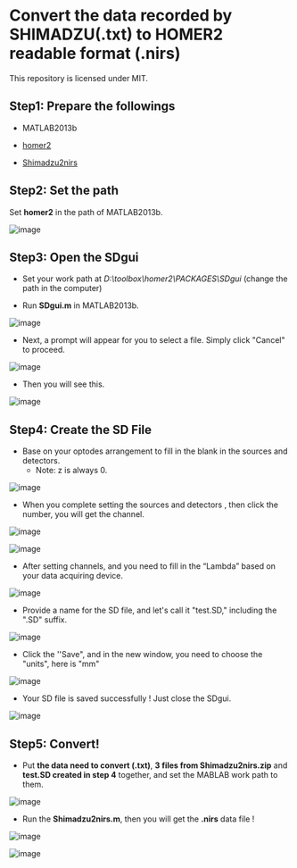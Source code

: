 # Convert the data recorded by SHIMADZU(.txt) to HOMER2 readable format (.nirs)

This repository is licensed under MIT.

## Step1: Prepare the followings

- MATLAB2013b

- [homer2](https://www.nitrc.org/plugins/mwiki/index.php/homer2:MainPage)

- [Shimadzu2nirs](https://www.nitrc.org/projects/shimadzu2nirs/)

## Step2: Set the path

Set **homer2**  in the path of MATLAB2013b.

![image](https://github.com/HaiyanKong/Convert-data.txt-to-data.nirs/blob/main/image/1.png)

## Step3: Open the SDgui

- Set your work path at  *D:\toolbox\homer2\PACKAGES\SDgui* (change the path in the computer)

- Run **SDgui.m** in MATLAB2013b.

![image](https://github.com/HaiyanKong/Convert-data.txt-to-data.nirs/blob/main/image/2.png)

- Next, a prompt will appear for you to select a file. Simply click "Cancel" to proceed.

![image](https://github.com/HaiyanKong/Convert-data.txt-to-data.nirs/blob/main/image/3.png)

- Then you will see this.

![image](https://github.com/HaiyanKong/Convert-data.txt-to-data.nirs/blob/main/image/4.png)

## Step4: Create the SD File

- Base on your optodes arrangement to fill in the blank in the sources and detectors.
  - Note: z is always 0.


![image](https://github.com/HaiyanKong/Convert-data.txt-to-data.nirs/blob/main/image/5.png)

- When you complete setting the sources and detectors , then click the number, you will get the channel.

![image](https://github.com/HaiyanKong/Convert-data.txt-to-data.nirs/blob/main/image/6.png)

![image](https://github.com/HaiyanKong/Convert-data.txt-to-data.nirs/blob/main/image/7.png)

- After setting channels, and you need to fill in the “Lambda” based on your data acquiring device.

![image](https://github.com/HaiyanKong/Convert-data.txt-to-data.nirs/blob/main/image/8.png)

- Provide a name for the SD file, and let's call it "test.SD," including the ".SD" suffix.

![image](https://github.com/HaiyanKong/Convert-data.txt-to-data.nirs/blob/main/image/9.png)

- Click the ''Save", and in the new window, you need to choose the "units", here is "mm"

![image](https://github.com/HaiyanKong/Convert-data.txt-to-data.nirs/blob/main/image/10.png)

- Your SD file is saved successfully ! Just close the SDgui.

![image](https://github.com/HaiyanKong/Convert-data.txt-to-data.nirs/blob/main/image/11.png)



## Step5: Convert!

- Put **the data need to convert (.txt)**, **3 files from Shimadzu2nirs.zip** and **test.SD created in step 4**  together, and set the MABLAB work path to them.

![image](https://github.com/HaiyanKong/Convert-data.txt-to-data.nirs/blob/main/image/12.png)

- Run the **Shimadzu2nirs.m**, then you will get the **.nirs** data file !

![image](https://github.com/HaiyanKong/Convert-data.txt-to-data.nirs/blob/main/image/13.png)

![image](https://github.com/HaiyanKong/Convert-data.txt-to-data.nirs/blob/main/image/14.png)
